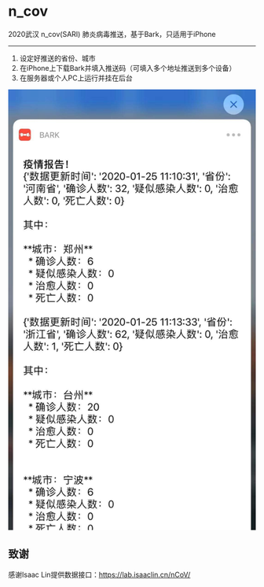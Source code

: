 # n_cov
2020武汉 n_cov(SARI) 肺炎病毒推送，基于Bark，只适用于iPhone

------------------

1. 设定好推送的省份、城市
2. 在iPhone上下载Bark并填入推送码（可填入多个地址推送到多个设备）
3. 在服务器或个人PC上运行并挂在后台

![Simple](https://raw.githubusercontent.com/jinqimu/cloudimg/master/img/微信图片_20200125191549.jpg)

## 致谢
感谢Isaac Lin提供数据接口：https://lab.isaaclin.cn/nCoV/

